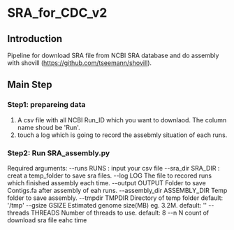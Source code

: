 # SRA_for_CDC_v2
## Introduction
Pipeline for download SRA file from NCBI SRA database and do assembly with shovill (https://github.com/tseemann/shovill).
## Main Step
### Step1: prepareing data
1. A csv file with all NCBI Run_ID which you want to downlaod. The column name shoud be 'Run'.
2. touch a log which is going to record the assebmly situation of each runs.
### Step2: Run SRA_assembly.py
Required arguments:
  --runs RUNS : input your csv file
  --sra_dir SRA_DIR : creat a temp_folder to save sra files.
  --log LOG             The file to recored runs which finished assembly each
                        time.
  --output OUTPUT       Folder to save Contigs.fa after assembly of eah runs.
  --assembly_dir ASSEMBLY_DIR
                        Temp folder to save assembly.
  --tmpdir TMPDIR       Directory of temp folder default: '/tmp'
  --gsize GSIZE         Estimated genome size(MB) eg. 3.2M. default: ''
  --threads THREADS     Number of threads to use. default: 8
  --n N                 count of download sra file eahc time
